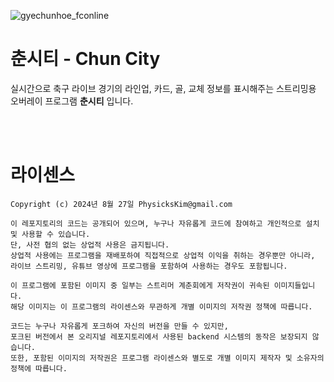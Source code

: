 ![gyechunhoe_fconline](https://github.com/user-attachments/assets/5c659ac8-deaf-484b-ad0c-8e63673457b5)
  
# 춘시티 - Chun City 

실시간으로 축구 라이브 경기의 라인업, 카드, 골, 교체 정보를 표시해주는 스트리밍용 오버레이 프로그램 **춘시티** 입니다. 
  
<br><br>  
  
# 라이센스  

```
Copyright (c) 2024년 8월 27일 PhysicksKim@gmail.com

이 레포지토리의 코드는 공개되어 있으며, 누구나 자유롭게 코드에 참여하고 개인적으로 설치 및 사용할 수 있습니다.   
단, 사전 협의 없는 상업적 사용은 금지됩니다.   
상업적 사용에는 프로그램을 재배포하여 직접적으로 상업적 이익을 취하는 경우뿐만 아니라, 라이브 스트리밍, 유튜브 영상에 프로그램을 포함하여 사용하는 경우도 포함됩니다.  
  
이 프로그램에 포함된 이미지 중 일부는 스트리머 계춘회에게 저작권이 귀속된 이미지들입니다.   
해당 이미지는 이 프로그램의 라이센스와 무관하게 개별 이미지의 저작권 정책에 따릅니다.   
  
코드는 누구나 자유롭게 포크하여 자신의 버전을 만들 수 있지만,   
포크된 버전에서 본 오리지널 레포지토리에서 사용된 backend 시스템의 동작은 보장되지 않습니다.   
또한, 포함된 이미지의 저작권은 프로그램 라이센스와 별도로 개별 이미지 제작자 및 소유자의 정책에 따릅니다.
```
